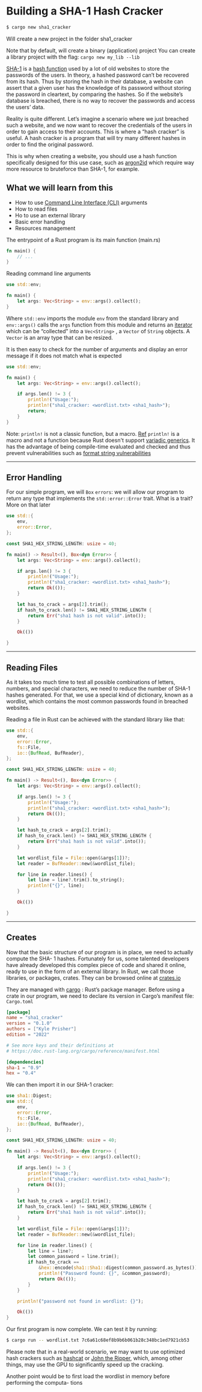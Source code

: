 # Building a SHA-1 Hash Cracker

```sh
$ cargo new sha1_cracker
```

Will create a new project in the folder sha1_cracker

Note that by default, will create a binary (application) project
You can create a library project with the flag: `cargo new my_lib --lib`

[SHA-1](https://en.wikipedia.org/wiki/SHA-1) is a [hash function](https://en.wikipedia.org/wiki/Hash_function) used by a lot of old websites to store the passwords of the users. In theory, a hashed password can’t be recovered from its hash. Thus by storing the hash in their database, a website can assert that a given user has the knowledge of its password without storing the password in cleartext, by comparing the hashes. So if the website’s database is breached, there is no way to recover the passwords and access the users’ data.

Reality is quite different. Let’s imagine a scenario where we just breached such a website, and we now want to recover the credentials of the users in order to gain access to their accounts. This is where a “hash cracker” is useful. A hash cracker is a program that will try many different hashes in order to find the original password.

This is why when creating a website, you should use a hash function specifically designed for this use case, such as [argon2id](https://en.wikipedia.org/wiki/Argon2) which require way more resource to bruteforce than SHA-1, for example.

## What we will learn from this

- How to use [Command Line Interface (CLI)](https://en.wikipedia.org/wiki/Command-line_interface) arguments
- How to read files
- Ho to use an external library
- Basic error handling
- Resources management 

The entrypoint of a Rust program is its main function (main.rs)

```rs
fn main() {
    // ...
}
```

Reading command line arguments

```rs
use std::env;

fn main() {
    let args: Vec<String> = env::args().collect();
}
```

Where `std::env` imports the module `env` from the standard library and `env::args()` calls the `args` function from this module and returns an [iterator](https://doc.rust-lang.org/book/ch13-02-iterators.html) which can be “collected” into a `Vec<String>` , a `Vector` of `String` objects. A `Vector` is an array type that can be resized.

It is then easy to check for the number of arguments and display an error message if it does not match what is expected

```rs
use std::env;

fn main() {
    let args: Vec<String> = env::args().collect();

    if args.len() != 3 {
        println!("Usage:");
        println!("sha1_cracker: <wordlist.txt> <sha1_hash>");
        return;
    }
}
```

Note: `println!` is not a classic function, but a macro. [Ref](https://doc.rust-lang.org/book/ch19-06-macros.html)
`println!` is a macro and not a function because Rust doesn't support [variadic generics](https://github.com/rust-lang/rust/issues/17190#issuecomment-71330815). It has the advantage of being compile-time evaluated and checked and thus prevent vulnerabilities such as [format string vulnerabilities](https://owasp.org/www-community/attacks/Format_string_attack)

---

## Error Handling

For our simple program, we will `Box` `errors`: we will allow our program to return any type that implements the `std::error::Error` trait. What is a trait? More on that later

```rs
use std::{
    env,
    error::Error,
};

const SHA1_HEX_STRING_LENGTH: usize = 40;

fn main() -> Result<(), Box<dyn Error>> {
    let args: Vec<String> = env::args().collect();

    if args.len() != 3 {
        println!("Usage:");
        println!("sha1_cracker: <wordlist.txt> <sha1_hash>");
        return Ok(());
    }

    let has_to_crack = args[2].trim();
    if hash_to_crack.len() != SHA1_HEX_STRING_LENGTH {
        return Err("sha1 hash is not valid".into());
    }

    Ok(())

}
```

---

## Reading Files

As it takes too much time to test all possible combinations of letters, numbers, and special characters, we need to reduce the number of SHA-1 hashes generated. For that, we use a special kind of dictionary, known as a wordlist, which contains the most common passwords found in breached websites.

Reading a file in Rust can be achieved with the standard library like that:

```rs
use std::{
    env,
    error::Error,
    fs::File,
    io::{BufRead, BufReader},
};

const SHA1_HEX_STRING_LENGTH: usize = 40;

fn main() -> Result<(), Box<dyn Error>> {
    let args: Vec<String> = env::args().collect();

    if args.len() != 3 {
        println!("Usage:");
        println!("sha1_cracker: <wordlist.txt> <sha1_hash>");
        return Ok(());
    }

    let hash_to_crack = args[2].trim();
    if hash_to_crack.len() != SHA1_HEX_STRING_LENGTH {
        return Err("sha1 hash is not valid".into());
    }

    let wordlist_file = File::open(&args[1])?;
    let reader = BufReader::new(&wordlist_file);

    for line in reader.lines() {
        let line = line?.trim().to_string();
        println!("{}", line);
    }

    Ok(())

}
```

---

## Creates

Now that the basic structure of our program is in place, we need to actually compute the SHA- 1 hashes. Fortunately for us, some talented developers have already developed this complex piece of code and shared it online, ready to use in the form of an external library. In Rust, we call those libraries, or packages, crates. They can be browsed online at [crates.io](https://crates.io)

They are managed with [cargo](https://doc.rust-lang.org/book/ch01-03-hello-cargo.html) : Rust’s package manager. Before using a crate in our
program, we need to declare its version in Cargo’s manifest file: `Cargo.toml`

```toml
[package]
name = "sha1_cracker"
version = "0.1.0"
authors = ["Kyle Prisher"]
edition = "2022"

# See more keys and their definitions at
# https://doc.rust-lang.org/cargo/reference/manifest.html

[dependencies]
sha-1 = "0.9"
hex = "0.4"
```

We can then import it in our SHA-1 cracker:

```rs
use sha1::Digest;
use std::{
    env,
    error::Error,
    fs::File,
    io::{BufRead, BufReader},
};

const SHA1_HEX_STRING_LENGTH: usize = 40;

fn main() -> Result<(), Box<dyn Error>> {
    let args: Vec<String> = env::args().collect();

    if args.len() != 3 {
        println!("Usage:");
        println!("sha1_cracker: <wordlist.txt> <sha1_hash>");
        return Ok(());
    }

    let hash_to_crack = args[2].trim();
    if hash_to_crack.len() != SHA1_HEX_STRING_LENGTH {
        return Err("sha1 hash is not valid".into());
    }

    let wordlist_file = File::open(&args[1])?;
    let reader = BufReader::new(&wordlist_file);

    for line in reader.lines() {
        let line = line?;
        let common_password = line.trim();
        if hash_to_crack ==
            &hex::encode(sha1::Sha1::digest(common_password.as_bytes()) {
            println!("Password found: {}", &common_password);
            return Ok(());
        }
    }

    println!("password not found in wordlist: {}");

    Ok(())
}
```

Our first program is now complete. We can test it by running:

```sh
$ cargo run -- wordlist.txt 7c6a61c68ef8b9b6b061b28c348bc1ed7921cb53
```

Please note that in a real-world scenario, we may want to use optimized hash crackers such as [hashcat](https://hashcat.net) or [John the Ripper](https://www.openwall.com/john/), which, among other things, may use the GPU to significantly speed up the cracking.

Another point would be to first load the wordlist in memory before performing the computa- tions
